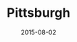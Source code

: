 ---
title: Pittsburgh
date: 2015-08-02
images: [both-front.png]
props: [rbb, sb, black-lace-up-boots, black-boots, sparkly-bowtie, rainbow-tutu, rainbow-tshirt, bondage-gear, gold-crown, silver-sparkly-fedora, aviators, rainbow-hair-extensions, pink-hello-kitty-chair, staff, pink-pointer-hand, flowers, blue-box, freddie-mustache, green-happy-sticker]
---